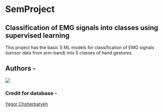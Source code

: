 # SemProject
## Classification of EMG signals into classes using supervised learning
This project has the basic 5 ML models for classification of EMG signals (sensor data from arm-band) into 5 classes of hand gestures.




## Authors -
<a href="https://github.com/OWNER/REPO/graphs/contributors">
  <img src="https://contrib.rocks/image?repo=OWNER/REPO" />
</a>



### Credit for database - 
[Yegor Chsherbatykh](https://github.com/yegorsch)

